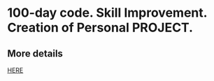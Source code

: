 <!DOCTYPE html>
<html lang="en">
<head>
    <meta charset="UTF-8">
    <meta name="viewport" content="width=device-width, initial-scale=1.0">
    <title>Deborah Ajayi</title>
</head>
<body>
<div> 
<h1>
  100-day code. Skill Improvement. Creation of Personal PROJECT.
</h1>
</div>
  <h2> 
  More details</h2>
<a href="https://docs.google.com/document/d/18Vr8hbqzJD-gpyijDS2mjkKZJJqkbUiuxlJHPNMfuKI/edit?usp=sharing"> HERE</a>
